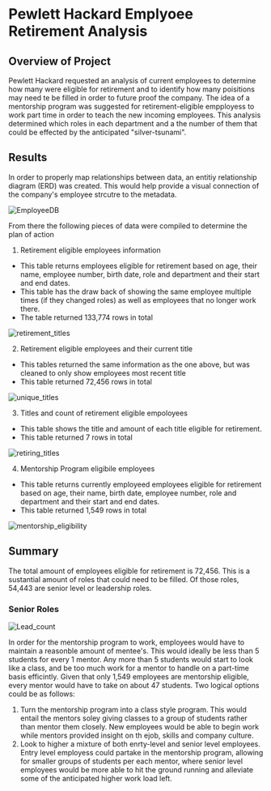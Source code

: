 # Pewlett Hackard Emplyoee Retirement Analysis
## Overview of Project
Pewlett Hackard requested an analysis of current employees to determine how many were eligible for retirement and to identify how many poisitions may need te be filled in order to future proof the company. The idea of a mentorship program was suggested for retirement-eligible empployess to work part time in order to teach the new incoming employees. This analysis determined which roles in each department and a the number of them that could be effected by the anticipated "silver-tsunami".

## Results
In order to properly map relationships between data, an entitiy relationship diagram (ERD) was created. This would help provide a visual connection of the company's employee strcutre to the metadata.

![EmployeeDB](https://user-images.githubusercontent.com/102814578/172492861-a661f308-9c3f-45f8-a67a-1309df25bf2b.png)

From there the following pieces of data were compiled to determine the plan of action
1. Retirement eligible employees information
  - This table returns employees eligible for retirement based on age, their name, employee number, birth date, role and department and their start and end dates.
  - This table has the draw back of showing the same employee multiple times (if they changed roles) as well as employees that no longer work there. 
  - The table returned 133,774 rows in total
  
![retirement_titles](https://user-images.githubusercontent.com/102814578/172496362-76194da2-e3cc-454a-b895-8fbc0e0963ce.png)

2. Retirement eligible employees and their current title
  - This tables returned the same information as the one above, but was cleaned  to only show employees most recent title
  - This table returned 72,456 rows in total
  
![unique_titles](https://user-images.githubusercontent.com/102814578/172496911-b040a832-e6c6-4293-8606-f3fe4690ac64.png)

3. Titles and count of retirement eligible empoloyees
  - This table shows the title and amount of each title eligible for retirement.
  - This table returned 7 rows in total
  
![retiring_titles](https://user-images.githubusercontent.com/102814578/172961475-66d5e775-cf6d-4a98-961b-977060663f90.png)

4. Mentorship Program eligibile employees
  - This table returns currently employeed employees eligible for retirement based on age, their name, birth date, employee number, role and department and their start and end dates.
  - This table returned 1,549 rows in total
  
![mentorship_eligibility](https://user-images.githubusercontent.com/102814578/172499098-93f1a071-aeb0-444c-afb1-7b32f2061423.png)

## Summary
The total amount of employees eligible for retirement is 72,456. This is a sustantial amount of roles that could need to be filled. Of those roles, 54,443 are senior level or leadership roles.
### Senior Roles

![Lead_count](https://user-images.githubusercontent.com/102814578/172965683-900ddb4c-8f02-42d5-bd92-95d5c28d6054.png)

In order for the mentorship program to work, employees would have to maintain a reasonble amount of mentee's. This would ideally be less than 5 students for every 1 mentor. Any more than 5 students would start to look like a class, and be too much work for a mentor to handle on a part-time basis efficintly. Given that only 1,549 employees are mentorship eligible, every mentor would have to take on about 47 students. Two logical options could be as follows:
1. Turn the mentorship program into a class style program. This would entail the mentors soley giving classes to a group of students rather than mentor them closely. New employees would be able to begin work while mentors provided insight on th ejob, skills and company culture. 
2. Look to higher a mixture of both enrty-level and senior level employees. Entry level employess could partake in the mentorship program, allowing for smaller groups of students per each mentor, where senior level employees would be more able to hit the ground running and alleviate some of the anticipated higher work load left.
